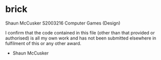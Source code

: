 # brick
Shaun McCusker
S2003216
Computer Games (Design)


I confirm that the code contained in this file (other than that provided or authorised) is all my own work and has not been submitted elsewhere in fulfilment of this or any other award.
- Shaun McCusker
